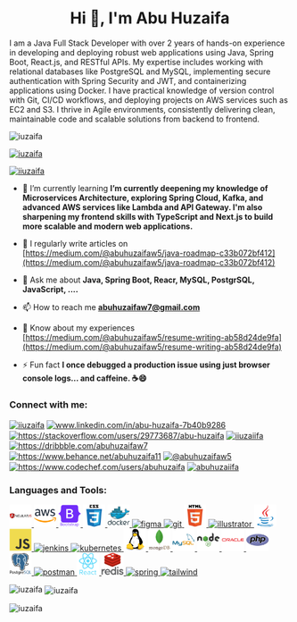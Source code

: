<h1 align="center">Hi 👋, I'm Abu Huzaifa</h1>
<p>I am a Java Full Stack Developer with over 2 years of hands-on experience in developing and deploying robust web applications using Java, Spring Boot, React.js, and RESTful APIs. My expertise includes working with relational databases like PostgreSQL and MySQL, implementing secure authentication with Spring Security and JWT, and containerizing applications using Docker. I have practical knowledge of version control with Git, CI/CD workflows, and deploying projects on AWS services such as EC2 and S3. I thrive in Agile environments, consistently delivering clean, maintainable code and scalable solutions from backend to frontend.</p>

<p align="left"> <img src="https://komarev.com/ghpvc/?username=iuzaifa&label=Profile%20views&color=0e75b6&style=flat" alt="iuzaifa" /> </p>

<p align="left"> <a href="https://github.com/ryo-ma/github-profile-trophy"><img src="https://github-profile-trophy.vercel.app/?username=iuzaifa" alt="iuzaifa" /></a> </p>

<p align="left"> <a href="https://twitter.com/iiuzaifa" target="blank"><img src="https://img.shields.io/twitter/follow/iiuzaifa?logo=twitter&style=for-the-badge" alt="iiuzaifa" /></a> </p>

- 🌱 I’m currently learning **I’m currently deepening my knowledge of Microservices Architecture, exploring Spring Cloud, Kafka, and advanced AWS services like Lambda and API Gateway. I'm also sharpening my frontend skills with TypeScript and Next.js to build more scalable and modern web applications.**

- 📝 I regularly write articles on [https://medium.com/@abuhuzaifaw5/java-roadmap-c33b072bf412](https://medium.com/@abuhuzaifaw5/java-roadmap-c33b072bf412)

- 💬 Ask me about **Java, Spring Boot, Reacr, MySQL, PostgrSQL, JavaScript, ....**

- 📫 How to reach me **abuhuzaifaw7@gmail.com**

- 📄 Know about my experiences [https://medium.com/@abuhuzaifaw5/resume-writing-ab58d24de9fa](https://medium.com/@abuhuzaifaw5/resume-writing-ab58d24de9fa)

- ⚡ Fun fact **I once debugged a production issue using just browser console logs… and caffeine. ☕😄**

<h3 align="left">Connect with me:</h3>
<p align="left">
<a href="https://twitter.com/iiuzaifa" target="blank"><img align="center" src="https://raw.githubusercontent.com/rahuldkjain/github-profile-readme-generator/master/src/images/icons/Social/twitter.svg" alt="iiuzaifa" height="30" width="40" /></a>
<a href="https://linkedin.com/in/www.linkedin.com/in/abu-huzaifa-7b40b9286" target="blank"><img align="center" src="https://raw.githubusercontent.com/rahuldkjain/github-profile-readme-generator/master/src/images/icons/Social/linked-in-alt.svg" alt="www.linkedin.com/in/abu-huzaifa-7b40b9286" height="30" width="40" /></a>
<a href="https://stackoverflow.com/users/https://stackoverflow.com/users/29773687/abu-huzaifa" target="blank"><img align="center" src="https://raw.githubusercontent.com/rahuldkjain/github-profile-readme-generator/master/src/images/icons/Social/stack-overflow.svg" alt="https://stackoverflow.com/users/29773687/abu-huzaifa" height="30" width="40" /></a>
<a href="https://instagram.com/iiuzaiifa" target="blank"><img align="center" src="https://raw.githubusercontent.com/rahuldkjain/github-profile-readme-generator/master/src/images/icons/Social/instagram.svg" alt="iiuzaiifa" height="30" width="40" /></a>
<a href="https://dribbble.com/https://dribbble.com/abuhuzaifaw7" target="blank"><img align="center" src="https://raw.githubusercontent.com/rahuldkjain/github-profile-readme-generator/master/src/images/icons/Social/dribbble.svg" alt="https://dribbble.com/abuhuzaifaw7" height="30" width="40" /></a>
<a href="https://www.behance.net/https://www.behance.net/abuhuzaifa11" target="blank"><img align="center" src="https://raw.githubusercontent.com/rahuldkjain/github-profile-readme-generator/master/src/images/icons/Social/behance.svg" alt="https://www.behance.net/abuhuzaifa11" height="30" width="40" /></a>
<a href="https://medium.com/@abuhuzaifaw5" target="blank"><img align="center" src="https://raw.githubusercontent.com/rahuldkjain/github-profile-readme-generator/master/src/images/icons/Social/medium.svg" alt="@abuhuzaifaw5" height="30" width="40" /></a>
<a href="https://www.codechef.com/users/https://www.codechef.com/users/abuhuzaifa" target="blank"><img align="center" src="https://cdn.jsdelivr.net/npm/simple-icons@3.1.0/icons/codechef.svg" alt="https://www.codechef.com/users/abuhuzaifa" height="30" width="40" /></a>
<a href="https://www.leetcode.com/abuhuzaiifa" target="blank"><img align="center" src="https://raw.githubusercontent.com/rahuldkjain/github-profile-readme-generator/master/src/images/icons/Social/leet-code.svg" alt="abuhuzaiifa" height="30" width="40" /></a>
</p>

<h3 align="left">Languages and Tools:</h3>
<p align="left"> <a href="https://angular.io" target="_blank" rel="noreferrer"> <img src="https://raw.githubusercontent.com/devicons/devicon/master/icons/angularjs/angularjs-original-wordmark.svg" alt="angularjs" width="40" height="40"/> </a> <a href="https://aws.amazon.com" target="_blank" rel="noreferrer"> <img src="https://raw.githubusercontent.com/devicons/devicon/master/icons/amazonwebservices/amazonwebservices-original-wordmark.svg" alt="aws" width="40" height="40"/> </a> <a href="https://getbootstrap.com" target="_blank" rel="noreferrer"> <img src="https://raw.githubusercontent.com/devicons/devicon/master/icons/bootstrap/bootstrap-plain-wordmark.svg" alt="bootstrap" width="40" height="40"/> </a> <a href="https://www.w3schools.com/css/" target="_blank" rel="noreferrer"> <img src="https://raw.githubusercontent.com/devicons/devicon/master/icons/css3/css3-original-wordmark.svg" alt="css3" width="40" height="40"/> </a> <a href="https://www.docker.com/" target="_blank" rel="noreferrer"> <img src="https://raw.githubusercontent.com/devicons/devicon/master/icons/docker/docker-original-wordmark.svg" alt="docker" width="40" height="40"/> </a> <a href="https://www.figma.com/" target="_blank" rel="noreferrer"> <img src="https://www.vectorlogo.zone/logos/figma/figma-icon.svg" alt="figma" width="40" height="40"/> </a> <a href="https://git-scm.com/" target="_blank" rel="noreferrer"> <img src="https://www.vectorlogo.zone/logos/git-scm/git-scm-icon.svg" alt="git" width="40" height="40"/> </a> <a href="https://www.w3.org/html/" target="_blank" rel="noreferrer"> <img src="https://raw.githubusercontent.com/devicons/devicon/master/icons/html5/html5-original-wordmark.svg" alt="html5" width="40" height="40"/> </a> <a href="https://www.adobe.com/in/products/illustrator.html" target="_blank" rel="noreferrer"> <img src="https://www.vectorlogo.zone/logos/adobe_illustrator/adobe_illustrator-icon.svg" alt="illustrator" width="40" height="40"/> </a> <a href="https://www.java.com" target="_blank" rel="noreferrer"> <img src="https://raw.githubusercontent.com/devicons/devicon/master/icons/java/java-original.svg" alt="java" width="40" height="40"/> </a> <a href="https://developer.mozilla.org/en-US/docs/Web/JavaScript" target="_blank" rel="noreferrer"> <img src="https://raw.githubusercontent.com/devicons/devicon/master/icons/javascript/javascript-original.svg" alt="javascript" width="40" height="40"/> </a> <a href="https://www.jenkins.io" target="_blank" rel="noreferrer"> <img src="https://www.vectorlogo.zone/logos/jenkins/jenkins-icon.svg" alt="jenkins" width="40" height="40"/> </a> <a href="https://kubernetes.io" target="_blank" rel="noreferrer"> <img src="https://www.vectorlogo.zone/logos/kubernetes/kubernetes-icon.svg" alt="kubernetes" width="40" height="40"/> </a> <a href="https://www.linux.org/" target="_blank" rel="noreferrer"> <img src="https://raw.githubusercontent.com/devicons/devicon/master/icons/linux/linux-original.svg" alt="linux" width="40" height="40"/> </a> <a href="https://www.mongodb.com/" target="_blank" rel="noreferrer"> <img src="https://raw.githubusercontent.com/devicons/devicon/master/icons/mongodb/mongodb-original-wordmark.svg" alt="mongodb" width="40" height="40"/> </a> <a href="https://www.mysql.com/" target="_blank" rel="noreferrer"> <img src="https://raw.githubusercontent.com/devicons/devicon/master/icons/mysql/mysql-original-wordmark.svg" alt="mysql" width="40" height="40"/> </a> <a href="https://nodejs.org" target="_blank" rel="noreferrer"> <img src="https://raw.githubusercontent.com/devicons/devicon/master/icons/nodejs/nodejs-original-wordmark.svg" alt="nodejs" width="40" height="40"/> </a> <a href="https://www.oracle.com/" target="_blank" rel="noreferrer"> <img src="https://raw.githubusercontent.com/devicons/devicon/master/icons/oracle/oracle-original.svg" alt="oracle" width="40" height="40"/> </a> <a href="https://www.php.net" target="_blank" rel="noreferrer"> <img src="https://raw.githubusercontent.com/devicons/devicon/master/icons/php/php-original.svg" alt="php" width="40" height="40"/> </a> <a href="https://www.postgresql.org" target="_blank" rel="noreferrer"> <img src="https://raw.githubusercontent.com/devicons/devicon/master/icons/postgresql/postgresql-original-wordmark.svg" alt="postgresql" width="40" height="40"/> </a> <a href="https://postman.com" target="_blank" rel="noreferrer"> <img src="https://www.vectorlogo.zone/logos/getpostman/getpostman-icon.svg" alt="postman" width="40" height="40"/> </a> <a href="https://reactjs.org/" target="_blank" rel="noreferrer"> <img src="https://raw.githubusercontent.com/devicons/devicon/master/icons/react/react-original-wordmark.svg" alt="react" width="40" height="40"/> </a> <a href="https://redis.io" target="_blank" rel="noreferrer"> <img src="https://raw.githubusercontent.com/devicons/devicon/master/icons/redis/redis-original-wordmark.svg" alt="redis" width="40" height="40"/> </a> <a href="https://spring.io/" target="_blank" rel="noreferrer"> <img src="https://www.vectorlogo.zone/logos/springio/springio-icon.svg" alt="spring" width="40" height="40"/> </a> <a href="https://tailwindcss.com/" target="_blank" rel="noreferrer"> <img src="https://www.vectorlogo.zone/logos/tailwindcss/tailwindcss-icon.svg" alt="tailwind" width="40" height="40"/> </a> </p>

<p><img align="left" src="https://github-readme-stats.vercel.app/api/top-langs?username=iuzaifa&show_icons=true&locale=en&layout=compact" alt="iuzaifa" /></p>

<p>&nbsp;<img align="center" src="https://github-readme-stats.vercel.app/api?username=iuzaifa&show_icons=true&locale=en" alt="iuzaifa" /></p>

<p><img align="center" src="https://github-readme-streak-stats.herokuapp.com/?user=iuzaifa&" alt="iuzaifa" /></p>

